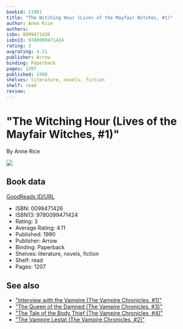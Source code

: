 ```yaml
---
bookid: 11901
title: "The Witching Hour (Lives of the Mayfair Witches, #1)"
author: Anne Rice
authors: 
isbn: 0099471426
isbn13: 9780099471424
rating: 3
avgrating: 4.11
publisher: Arrow
binding: Paperback
pages: 1207
published: 1990
shelves: literature, novels, fiction
shelf: read
review: 
---
```


# "The Witching Hour (Lives of the Mayfair Witches, #1)"

By Anne Rice

![](https://i.gr-assets.com/images/S/compressed.photo.goodreads.com/books/1327289387l/11901.jpg)

## Book data

[GoodReads ID/URL](https://www.goodreads.com/book/show/11901)

- ISBN: 0099471426
- ISBN13: 9780099471424
- Rating: 3
- Average Rating: 4.11
- Published: 1990
- Publisher: Arrow
- Binding: Paperback
- Shelves: literature, novels, fiction
- Shelf: read
- Pages: 1207


## See also

- ["Interview with the Vampire (The Vampire Chronicles, #1)"](Interview_with_the_Vampire_The_Vampire_Chronicles__1.md)
- ["The Queen of the Damned (The Vampire Chronicles, #3)"](The_Queen_of_the_Damned_The_Vampire_Chronicles__3.md)
- ["The Tale of the Body Thief (The Vampire Chronicles, #4)"](The_Tale_of_the_Body_Thief_The_Vampire_Chronicles__4.md)
- ["The Vampire Lestat (The Vampire Chronicles, #2)"](The_Vampire_Lestat_The_Vampire_Chronicles__2.md)

